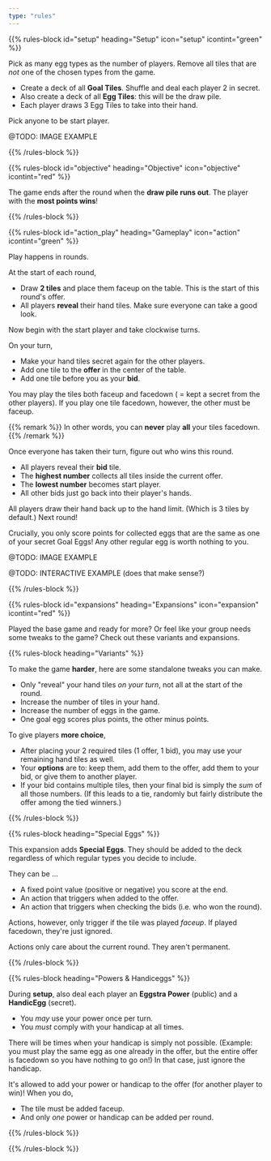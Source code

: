 ```yaml
---
type: "rules"
---
```


{{% rules-block id="setup" heading="Setup" icon="setup" icontint="green" %}}

Pick as many egg types as the number of players. Remove all tiles that are _not_ one of the chosen types from the game.
* Create a deck of all **Goal Tiles**. Shuffle and deal each player 2 in secret.
* Also create a deck of all **Egg Tiles**: this will be the draw pile.
* Each player draws 3 Egg Tiles to take into their hand.

Pick anyone to be start player.

@TODO: IMAGE EXAMPLE

{{% /rules-block %}}

{{% rules-block id="objective" heading="Objective" icon="objective" icontint="red" %}}

The game ends after the round when the **draw pile runs out**. The player with the **most points wins**!

{{% /rules-block %}}

{{% rules-block id="action_play" heading="Gameplay" icon="action" icontint="green" %}}

Play happens in rounds. 

At the start of each round,
* Draw **2 tiles** and place them faceup on the table. This is the start of this round's offer.
* All players **reveal** their hand tiles. Make sure everyone can take a good look.

Now begin with the start player and take clockwise turns. 

On your turn,
* Make your hand tiles secret again for the other players.
* Add one tile to the **offer** in the center of the table.
* Add one tile before you as your **bid**.

You may play the tiles both faceup and facedown ( = kept a secret from the other players). If you play one tile facedown, however, the other must be faceup. 

{{% remark %}}
In other words, you can **never** play **all** your tiles facedown.
{{% /remark %}}

Once everyone has taken their turn, figure out who wins this round.
* All players reveal their **bid** tile.
* The **highest number** collects all tiles inside the current offer.
* The **lowest number** becomes start player.
* All other bids just go back into their player's hands.

All players draw their hand back up to the hand limit. (Which is 3 tiles by default.) Next round!

Crucially, you only score points for collected eggs that are the same as one of your secret Goal Eggs! Any other regular egg is worth nothing to you.

@TODO: IMAGE EXAMPLE

@TODO: INTERACTIVE EXAMPLE (does that make sense?)

{{% /rules-block %}}

{{% rules-block id="expansions" heading="Expansions" icon="expansion" icontint="red" %}}

Played the base game and ready for more? Or feel like your group needs some tweaks to the game? Check out these variants and expansions.

{{% rules-block heading="Variants" %}}

To make the game **harder**, here are some standalone tweaks you can make.
* Only "reveal" your hand tiles _on your turn_, not all at the start of the round.
* Increase the number of tiles in your hand.
* Increase the number of eggs in the game. 
* One goal egg scores plus points, the other minus points.

To give players **more choice**,
* After placing your 2 required tiles (1 offer, 1 bid), you may use your remaining hand tiles as well.
* Your **options** are to: keep them, add them to the offer, add them to your bid, or give them to another player.
* If your bid contains multiple tiles, then your final bid is simply the _sum_ of all those numbers. (If this leads to a tie, randomly but fairly distribute the offer among the tied winners.)

{{% /rules-block %}}

{{% rules-block heading="Special Eggs" %}}

This expansion adds **Special Eggs**. They should be added to the deck regardless of which regular types you decide to include.

They can be ...
* A fixed point value (positive or negative) you score at the end.
* An action that triggers when added to the offer.
* An action that triggers when checking the bids (i.e. who won the round).

Actions, however, only trigger if the tile was played _faceup_. If played facedown, they're just ignored.

Actions only care about the current round. They aren't permanent.

{{% /rules-block %}}

{{% rules-block heading="Powers & Handiceggs" %}}

During **setup**, also deal each player an **Eggstra Power** (public) and a **HandicEgg** (secret).

* You _may_ use your power once per turn.
* You _must_ comply with your handicap at all times.

There will be times when your handicap is simply not possible. (Example: you must play the same egg as one already in the offer, but the entire offer is facedown so you have nothing to go on!) In that case, just ignore the handicap.

It's allowed to add your power or handicap to the offer (for another player to win)! When you do,
* The tile must be added faceup.
* And only _one_ power or handicap can be added per round.

{{% /rules-block %}}

{{% /rules-block %}}